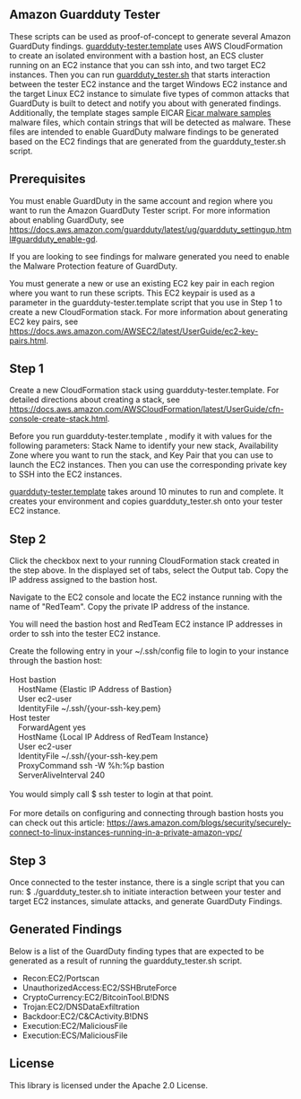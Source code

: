 ## Amazon Guardduty Tester

These scripts can be used as proof-of-concept to generate several Amazon GuardDuty findings. [guardduty-tester.template](https://github.com/awslabs/amazon-guardduty-tester/blob/master/guardduty-tester.template) uses AWS CloudFormation to create an isolated environment with a bastion host, an ECS cluster running on an EC2 instance that you can ssh into, and two target EC2 instances. Then you can run [guardduty_tester.sh](https://github.com/awslabs/amazon-guardduty-tester/blob/master/guardduty_tester.sh) that starts interaction between the tester EC2 instance and the target Windows EC2 instance and the target Linux EC2 instance to simulate five types of common attacks that GuardDuty is built to detect and notify you about with generated findings. Additionally, the template stages sample EICAR [Eicar malware samples](https://www.eicar.org/download-anti-malware-testfile/) malware files, which contain strings that will be detected as malware.  These files are intended to enable GuardDuty malware findings to be generated based on the EC2 findings that are generated from the guardduty_tester.sh script.  

## Prerequisites

You must enable GuardDuty in the same account and region where you want to run the Amazon GuardDuty Tester script. For more information about enabling GuardDuty, see https://docs.aws.amazon.com/guardduty/latest/ug/guardduty_settingup.html#guardduty_enable-gd.

If you are looking to see findings for malware generated you need to enable the Malware Protection feature of GuardDuty.  

You must generate a new or use an existing EC2 key pair in each region where you want to run these scripts. This EC2 keypair is used as a parameter in the guardduty-tester.template script that you use in Step 1 to create a new CloudFormation stack. For more information about generating EC2 key pairs, see https://docs.aws.amazon.com/AWSEC2/latest/UserGuide/ec2-key-pairs.html.

## Step 1

Create a new CloudFormation stack using guardduty-tester.template. For detailed directions about creating a stack, see https://docs.aws.amazon.com/AWSCloudFormation/latest/UserGuide/cfn-console-create-stack.html.

Before you run guardduty-tester.template , modify it with values for the following parameters: Stack Name to identify your new stack, Availability Zone where you want to run the stack, and Key Pair that you can use to launch the EC2 instances. Then you can use the corresponding private key to SSH into the EC2 instances.

[guardduty-tester.template](https://github.com/awslabs/amazon-guardduty-tester/blob/master/guardduty-tester.template) takes around 10 minutes to run and complete. It creates your environment and copies guardduty_tester.sh onto your tester EC2 instance.

## Step 2

Click the checkbox next to your running CloudFormation stack created in the step above. In the displayed set of tabs, select the Output tab. Copy the IP address assigned to the bastion host.

Navigate to the EC2 console and locate the EC2 instance running with the name of "RedTeam".  Copy the private IP address of the instance.   

You will need the bastion host and RedTeam EC2 instance IP addresses in order to ssh into the tester EC2 instance.

Create the following entry in your ~/.ssh/config file to login to your instance through the bastion host:</br>
</br>
Host bastion</br>
&nbsp;&nbsp;&nbsp;&nbsp;HostName {Elastic IP Address of Bastion}</br>
&nbsp;&nbsp;&nbsp;&nbsp;User ec2-user</br>
&nbsp;&nbsp;&nbsp;&nbsp;IdentityFile ~/.ssh/{your-ssh-key.pem}</br>
Host tester</br>
&nbsp;&nbsp;&nbsp;&nbsp;ForwardAgent yes</br>
&nbsp;&nbsp;&nbsp;&nbsp;HostName {Local IP Address of RedTeam Instance}</br>
&nbsp;&nbsp;&nbsp;&nbsp;User ec2-user</br>
&nbsp;&nbsp;&nbsp;&nbsp;IdentityFile ~/.ssh/{your-ssh-key.pem</br>
&nbsp;&nbsp;&nbsp;&nbsp;ProxyCommand ssh -W %h:%p bastion</br>
&nbsp;&nbsp;&nbsp;&nbsp;ServerAliveInterval 240</br>
</br>
You would simply call $ ssh tester to login at that point. </br>
</br>
For more details on configuring and connecting through bastion hosts you can check out this article:
https://aws.amazon.com/blogs/security/securely-connect-to-linux-instances-running-in-a-private-amazon-vpc/
</br>
## Step 3

Once connected to the tester instance, there is a single script that you can run:
$ ./guardduty_tester.sh to initiate interaction between your tester and target EC2 instances, simulate attacks, and generate GuardDuty Findings.


## Generated Findings
Below is a list of the GuardDuty finding types that are expected to be generated as a result of running the guardduty_tester.sh script.

* Recon:EC2/Portscan
* UnauthorizedAccess:EC2/SSHBruteForce
* CryptoCurrency:EC2/BitcoinTool.B!DNS
* Trojan:EC2/DNSDataExfiltration
* Backdoor:EC2/C&CActivity.B!DNS
* Execution:EC2/MaliciousFile
* Execution:ECS/MaliciousFile


## License

This library is licensed under the Apache 2.0 License. 
